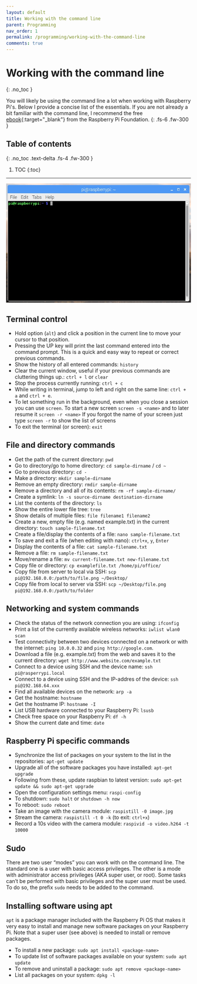 ```yaml
---
layout: default
title: Working with the command line
parent: Programming
nav_order: 1
permalink: /programming/working-with-the-command-line
comments: true
---
```


# Working with the command line
{: .no_toc }

You will likely be using the command line a lot when working with Raspberry Pi's. Below I provide a concise list of the essentials. If you are not already a bit familiar with the command line, I recommend the free [ebook](https://magpi.raspberrypi.org/books/command-line-second-edition/pdf){:target="_blank"} from the Raspberry Pi Foundation.
{: .fs-6 .fw-300 }

## Table of contents
{: .no_toc .text-delta .fs-4 .fw-300 }

1. TOC
{:toc}
---

[![terminal window](/assets/images/terminal.jpg?style=centerimgmed)](/assets/images/terminal.jpg)


## Terminal control
- Hold option (`alt`) and click a position in the current line to move your cursor to that position.
- Pressing the UP key will print the last command entered into the command prompt. This is a quick and easy way to repeat or correct previous commands.
- Show the history of all entered commands: `history`
- Clear the current window, useful if your previous commands are cluttering things up.: `ctrl + l` or `clear`
- Stop the process currently running: `ctrl + c`
- While writing in terminal, jump to left and right on the same line: `ctrl + a` and  `ctrl + e`.
- To let something run in the background, even when you close a session you can use `screen`. To start a new screen `screen -s <name>` and to later resume it `screen -r <name>` If you forgot the name of your screen just type `screen -r` to show the list of screens
- To exit the terminal (or screen): `exit`

## File and directory commands
- Get the path of the current directory: `pwd`
- Go to directory/go to home directory: `cd sample-dirname` / `cd ~`
- Go to previous directory: `cd -`
- Make a directory: `mkdir sample-dirname`
- Remove an empty directory: `rmdir sample-dirname`
- Remove a directory and all of its contents: `rm -rf sample-dirname/`
- Create a symlink: `ln -s source-dirname destination-dirname`
- List the contents of the directory: `ls`
- Show the entire lower file tree: `tree`
- Show details of multiple files: `file filename1 filename2`
- Create a new, empty file (e.g. named example.txt) in the current directory: `touch sample-filename.txt`
- Create a file/display the contents of a file: `nano sample-filename.txt`
- To save and exit a file (when editing with nano): `ctrl+x`, `y`, `Enter`
- Display the contents of a file: `cat sample-filename.txt`
- Remove a file: `rm sample-filename.txt`
- Move/rename a file: `mv current-filename.txt new-filename.txt`
- Copy file or directory: `cp examplefile.txt /home/pi/office/`
- Copy file from server to local via SSH: `scp pi@192.168.0.0:/path/to/file.png ~/Desktop/`
- Copy file from local to server via SSH: `scp ~/Desktop/file.png pi@192.168.0.0:/path/to/folder `

## Networking and system commands
- Check the status of the network connection you are using: `ifconfig`
- Print a list of the currently available wireless networks: `iwlist wlan0 scan`
- Test connectivity between two devices connected on a network or with the internet: `ping 10.0.0.32` and `ping http://google.com`.
- Download a file (e.g. example.txt) from the web and saves it to the current directory: `wget http://www.website.com/example.txt`
- Connect to a device using SSH and the device name: `ssh pi@rasperrypi.local`
- Connect to a device using SSH and the IP-addres of the device: `ssh pi@192.168.64.xxx`
- Find all available devices on the network: `arp -a`
- Get the hostname: `hostname`
- Get the hostname IP: `hostname -I`
- List USB hardware connected to your Raspberry Pi: `lsusb`
- Check free space on your Raspberry Pi: `df -h`
- Show the current date and time: `date`

## Raspberry Pi specific commands
- Synchronize the list of packages on your system to the list in the repositories: `apt-get update`
- Upgrade all of the software packages you have installed: `apt-get upgrade`
- Following from these, update raspbian to latest version: `sudo apt-get update && sudo apt-get upgrade`
- Open the configuration settings menu: `raspi-config`
- To shutdown: `sudo halt` or `shutdown -h now`
- To reboot: `sudo reboot`
- Take an image with the camera module: `raspistill -0 image.jpg`
- Stream the camera: `raspistill -t 0 -k` (to exit: `ctrl+x`)
- Record a 10s video with the camera module: `raspivid -o video.h264 -t 10000`

## Sudo
There are two user “modes” you can work with on the command line. The standard one is a user with basic access privileges. The other is a mode with administrator access privileges (AKA super user, or root). Some tasks can’t be performed with basic privileges and the super user must be used. To do so, the prefix `sudo` needs to be added to the command.

## Installing software using apt
`apt` is a package manager included with the Raspberry Pi OS that makes it very easy to install and manage new software packages on your Raspberry Pi. Note that a super user (see above) is needed to install or remove packages.

- To install a new package: `sudo apt install <package-name>`
- To update list of software packages available on your system: `sudo apt update`
- To remove and uninstall a package: `sudo apt remove <package-name>`
- List all packages on your system: `dpkg -l`
